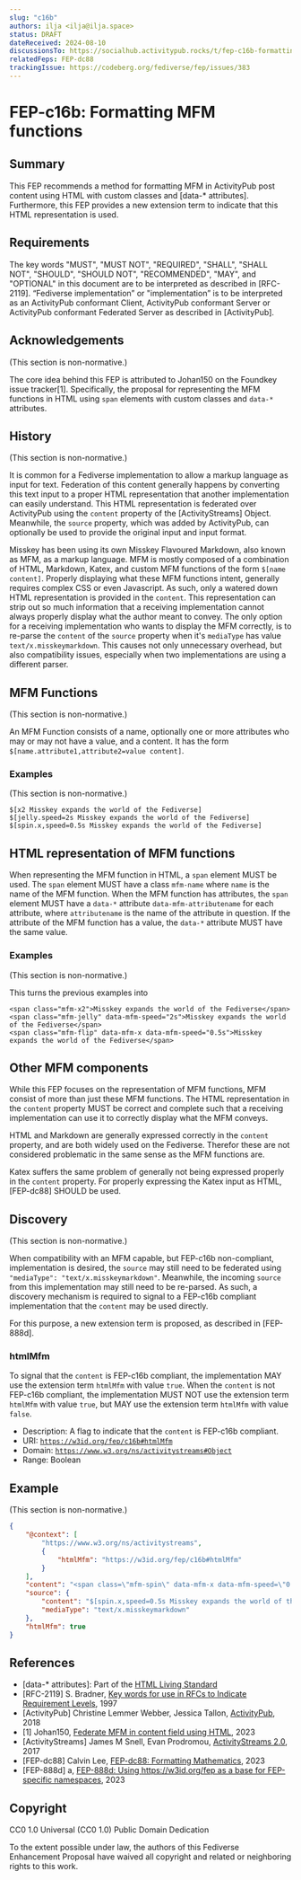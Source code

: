 ```yaml
---
slug: "c16b"
authors: ilja <ilja@ilja.space>
status: DRAFT
dateReceived: 2024-08-10
discussionsTo: https://socialhub.activitypub.rocks/t/fep-c16b-formatting-mfm-functions/4448
relatedFeps: FEP-dc88
trackingIssue: https://codeberg.org/fediverse/fep/issues/383
---
```

# FEP-c16b: Formatting MFM functions

## Summary

This FEP recommends a method for formatting MFM in ActivityPub post content using HTML with custom classes and [data-* attributes]. Furthermore, this FEP provides a new extension term to indicate that this HTML representation is used.


## Requirements

The key words "MUST", "MUST NOT", "REQUIRED", "SHALL", "SHALL NOT", "SHOULD", "SHOULD NOT", "RECOMMENDED",  "MAY", and "OPTIONAL" in this document are to be interpreted as described in [RFC-2119]. “Fediverse implementation” or "implementation” is to be interpreted as an ActivityPub conformant Client, ActivityPub conformant Server or ActivityPub conformant Federated Server as described in [ActivityPub].


## Acknowledgements

(This section is non-normative.)

The core idea behind this FEP is attributed to Johan150 on the Foundkey issue tracker[1]. Specifically, the proposal for representing the MFM functions in HTML using `span` elements with custom classes and `data-*` attributes.


## History

(This section is non-normative.)

It is common for a Fediverse implementation to allow a markup language as input for text. Federation of this content generally happens by converting this text input to a proper HTML representation that another implementation can easily understand. This HTML representation is federated over ActivityPub using the `content` property of the [ActivityStreams] Object. Meanwhile, the `source` property, which was added by ActivityPub, can optionally be used to provide the original input and input format.

Misskey has been using its own Misskey Flavoured Markdown, also known as MFM, as a markup language. MFM is mostly composed of a combination of HTML, Markdown, Katex, and custom MFM functions of the form `$[name content]`. Properly displaying what these MFM functions intent, generally requires complex CSS or even Javascript. As such, only a watered down HTML representation is provided in the `content`. This representation can strip out so much information that a receiving implementation cannot always properly display what the author meant to convey. The only option for a receiving implementation who wants to display the MFM correctly, is to re-parse the `content` of the `source` property when it's `mediaType` has value `text/x.misskeymarkdown`. This causes not only unnecessary overhead, but also compatibility issues, especially when two implementations are using a different parser.


## MFM Functions

(This section is non-normative.)

An MFM Function consists of a name, optionally one or more attributes who may or may not have a value, and a content. It has the form `$[name.attribute1,attribute2=value content]`.


### Examples

(This section is non-normative.)

```
$[x2 Misskey expands the world of the Fediverse]
$[jelly.speed=2s Misskey expands the world of the Fediverse]
$[spin.x,speed=0.5s Misskey expands the world of the Fediverse]
```


## HTML representation of MFM functions

When representing the MFM function in HTML, a `span` element MUST be used. The `span` element MUST have a class `mfm-name` where `name` is the name of the MFM function. When the MFM function has attributes, the `span` element MUST have a `data-*` attribute `data-mfm-attributename` for each attribute, where `attributename` is the name of the attribute in question. If the attribute of the MFM function has a value, the `data-*` attribute MUST have the same value.


### Examples

(This section is non-normative.)

This turns the previous examples into

```
<span class="mfm-x2">Misskey expands the world of the Fediverse</span>
<span class="mfm-jelly" data-mfm-speed="2s">Misskey expands the world of the Fediverse</span>
<span class="mfm-flip" data-mfm-x data-mfm-speed="0.5s">Misskey expands the world of the Fediverse</span>
```


## Other MFM components

While this FEP focuses on the representation of MFM functions, MFM consist of more than just these MFM functions. The HTML representation in the `content` property MUST be correct and complete such that a receiving implementation can use it to correctly display what the MFM conveys.

HTML and Markdown are generally expressed correctly in the `content` property, and are both widely used on the Fediverse. Therefor these are not considered problematic in the same sense as the MFM functions are.

Katex suffers the same problem of generally not being expressed properly in the `content` property. For properly expressing the Katex input as HTML, [FEP-dc88] SHOULD be used.


## Discovery

(This section is non-normative.)

When compatibility with an MFM capable, but FEP-c16b non-compliant, implementation is desired, the `source` may still need to be federated using `"mediaType": "text/x.misskeymarkdown"`. Meanwhile, the incoming `source` from this implementation may still need to be re-parsed. As such, a discovery mechanism is required to signal to a FEP-c16b compliant implementation that the `content` may be used directly.

For this purpose, a new extension term is proposed, as described in [FEP-888d].


### htmlMfm

To signal that the `content` is FEP-c16b compliant, the implementation MAY use the extension term `htmlMfm` with value `true`. When the `content` is not FEP-c16b compliant, the implementation MUST NOT use the extension term `htmlMfm` with value `true`, but MAY use the extension term `htmlMfm` with value `false`.

* Description: A flag to indicate that the `content` is FEP-c16b compliant.
* URI: <code>https://w3id.org/fep/c16b#htmlMfm</code></li>
* Domain: <code>https://www.w3.org/ns/activitystreams#Object</code></li>
* Range: Boolean</li>


## Example

(This section is non-normative.)

```json
{
	"@context": [
		"https://www.w3.org/ns/activitystreams",
		{
			"htmlMfm": "https://w3id.org/fep/c16b#htmlMfm"
		}
	],
	"content": "<span class=\"mfm-spin\" data-mfm-x data-mfm-speed=\"0.5s\">Misskey expands the world of the Fediverse</span>",
	"source": {
		"content": "$[spin.x,speed=0.5s Misskey expands the world of the Fediverse]",
		"mediaType": "text/x.misskeymarkdown"
	},
	"htmlMfm": true
}
```


## References

- [data-* attributes]: Part of the [HTML Living Standard](https://html.spec.whatwg.org/multipage/dom.html#embedding-custom-non-visible-data-with-the-data-*-attributes)
- [RFC-2119] S. Bradner, [Key words for use in RFCs to Indicate Requirement Levels](https://datatracker.ietf.org/doc/html/rfc2119), 1997
- [ActivityPub] Christine Lemmer Webber, Jessica Tallon, [ActivityPub](https://www.w3.org/TR/activitypub/), 2018
- [1] Johan150, [Federate MFM in content field using HTML](https://akkoma.dev/FoundKeyGang/FoundKey/issues/343#issuecomment-7344), 2023
- [ActivityStreams] James M Snell, Evan Prodromou, [ActivityStreams 2.0](https://www.w3.org/TR/activitystreams-core), 2017
- [FEP-dc88] Calvin Lee, [FEP-dc88: Formatting Mathematics](https://codeberg.org/ilja/fep/src/branch/main/fep/dc88/fep-dc88.md), 2023
- [FEP-888d] a, [FEP-888d: Using https://w3id.org/fep as a base for FEP-specific namespaces](https://codeberg.org/ilja/fep/src/branch/main/fep/888d/fep-888d.md), 2023


## Copyright

CC0 1.0 Universal (CC0 1.0) Public Domain Dedication

To the extent possible under law, the authors of this Fediverse Enhancement Proposal have waived all copyright and related or neighboring rights to this work.
